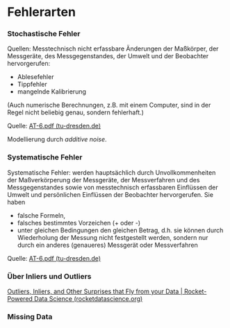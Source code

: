 # Fehlerarten

### Stochastische Fehler

Quellen: Messtechnisch nicht erfassbare Änderungen der Maßkörper, der Messgeräte, des Messgegenstandes, der Umwelt und der Beobachter hervorgerufen:

- Ablesefehler
- Tippfehler
- mangelnde Kalibrierung

(Auch numerische Berechnungen, z.B. mit einem Computer, sind in der Regel nicht beliebig genau, sondern fehlerhaft.)

Quelle: [AT-6.pdf (tu-dresden.de)](https://tu-dresden.de/bu/umwelt/hydro/iak/ressourcen/dateien/systemanalyse/studium/folder-2009-01-29-lehre/folder-2009-04-03-at/AT-6.pdf?lang=de)

Modellierung durch *additive noise*.

### Systematische Fehler

Systematische Fehler: werden hauptsächlich durch Unvollkommenheiten der Maßverkörperung der Messgeräte, der Messverfahren und des Messgegenstandes sowie von messtechnisch erfassbaren Einflüssen der Umwelt und persönlichen Einflüssen der Beobachter hervorgerufen. Sie haben

- falsche Formeln, 
- falsches bestimmtes Vorzeichen (+ oder -)
- unter gleichen Bedingungen den gleichen Betrag, d.h. sie können durch Wiederholung der Messung nicht festgestellt werden, sondern nur durch ein anderes (genaueres) Messgerät oder Messverfahren

Quelle: [AT-6.pdf (tu-dresden.de)](https://tu-dresden.de/bu/umwelt/hydro/iak/ressourcen/dateien/systemanalyse/studium/folder-2009-01-29-lehre/folder-2009-04-03-at/AT-6.pdf?lang=de)

### Über Inliers und Outliers

[Outliers, Inliers, and Other Surprises that Fly from your Data | Rocket-Powered Data Science (rocketdatascience.org)](http://rocketdatascience.org/?p=473) 

### Missing Data

